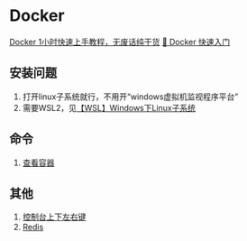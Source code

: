 # Docker

[Docker 1小时快速上手教程，无废话纯干货](https://www.bilibili.com/video/BV11L411g7U1/?spm_id_from=333.337.search-card.all.click)
[🎉 Docker 快速入门](https://docker.easydoc.net/doc/81170005/cCewZWoN/lTKfePfP)

## 安装问题
1. 打开linux子系统就行，不用开“windows虚拟机监视程序平台”
2. 需要WSL2，见[【WSL】Windows下Linux子系统](../小知识积累/【WSL】Windows下Linux子系统.md)

## 命令
1. [查看容器](查看容器.md)


## 其他
1. [控制台上下左右键](控制台上下左右键.md)
2. [Redis](../数据库/NoSQL/NDB/KeyValueDatabase_Redis.md)
